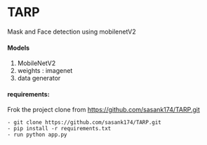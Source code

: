 # TARP

Mask and Face detection using mobilenetV2

#### **Models**

1. MobileNetV2
2. weights : imagenet
3. data generator



#### **requirements:**

Frok the project
clone from https://github.com/sasank174/TARP.git
```
- git clone https://github.com/sasank174/TARP.git
- pip install -r requirements.txt
- run python app.py
```
